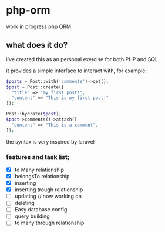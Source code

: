 # php-orm

work in progress php ORM

## what does it do?

i've created this as an personal exercise for both PHP and SQL.

it provides a simple interface to interact with, for example:

```php
$posts = Post::with('comments')->get();
$post = Post::create([
  "title" => "my first post!",
  "content" => "This is my first post!"
]);

Post::hydrate($post);
$post->comments()->attach([
  "content" => "This is a comment",
]);
```

the syntax is very inspired by laravel

### features and task list;

- [x] to Many relationship
- [x] belongsTo relationship
- [x] inserting
- [x] inserting trough relationship
- [ ] updating // now working on
- [ ] deleting
- [ ] Easy database config
- [ ] query building
- [ ] to many through relationship
